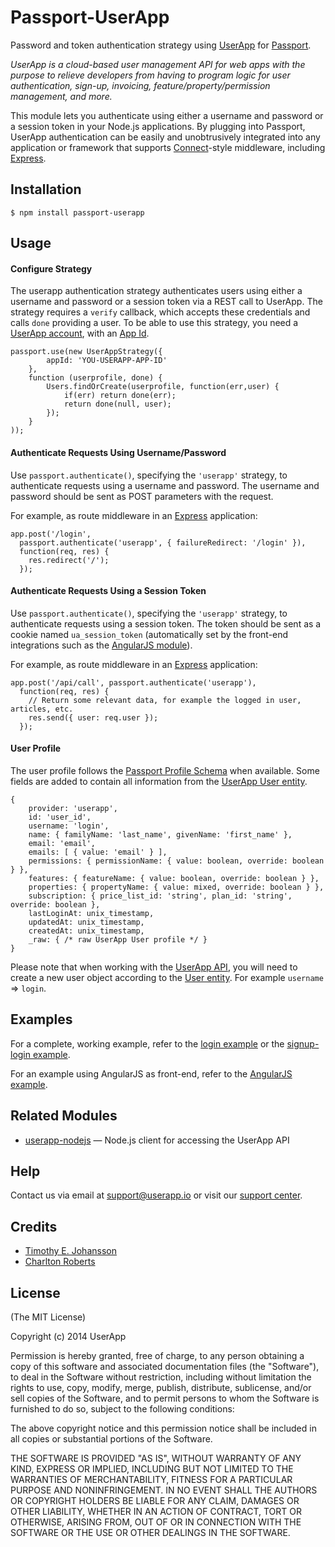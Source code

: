 # Passport-UserApp

Password and token authentication strategy using [UserApp](https://www.userapp.io) for [Passport](http://passportjs.org/).

*UserApp is a cloud-based user management API for web apps with the purpose to relieve developers from having to program logic for user authentication, sign-up, invoicing, feature/property/permission management, and more.*

This module lets you authenticate using either a username and password or a session token in your Node.js
applications. By plugging into Passport, UserApp authentication can be easily and
unobtrusively integrated into any application or framework that supports
[Connect](http://www.senchalabs.org/connect/)-style middleware, including
[Express](http://expressjs.com/).

## Installation

    $ npm install passport-userapp

## Usage

#### Configure Strategy

The userapp authentication strategy authenticates users using either a username and
password or a session token via a REST call to UserApp. The strategy requires a `verify` callback, which accepts these
credentials and calls `done` providing a user. To be able to use this strategy, you need a [UserApp account](https://app.userapp.io/#/sign-up/), with an [App Id](https://help.userapp.io/customer/portal/articles/1322336-how-do-i-find-my-app-id-).

    passport.use(new UserAppStrategy({
            appId: 'YOU-USERAPP-APP-ID'
        },
        function (userprofile, done) {
            Users.findOrCreate(userprofile, function(err,user) {
                if(err) return done(err);
                return done(null, user);
            });
        }
    ));

#### Authenticate Requests Using Username/Password

Use `passport.authenticate()`, specifying the `'userapp'` strategy, to
authenticate requests using a username and password. The username and password should be sent as POST parameters with the request.

For example, as route middleware in an [Express](http://expressjs.com/)
application:

    app.post('/login', 
      passport.authenticate('userapp', { failureRedirect: '/login' }),
      function(req, res) {
        res.redirect('/');
      });

#### Authenticate Requests Using a Session Token

Use `passport.authenticate()`, specifying the `'userapp'` strategy, to
authenticate requests using a session token. The token should be sent as a cookie named `ua_session_token` (automatically set by the front-end integrations such as the [AngularJS module](https://github.com/userapp-io/userapp-angular)).

For example, as route middleware in an [Express](http://expressjs.com/)
application:

    app.post('/api/call', passport.authenticate('userapp'),
      function(req, res) {
        // Return some relevant data, for example the logged in user, articles, etc.
        res.send({ user: req.user });
      });

#### User Profile

The user profile follows the [Passport Profile Schema](http://passportjs.org/guide/profile/) when available. Some fields are added to contain all information from the [UserApp User entity](https://app.userapp.io/#/docs/user/#properties).

    { 
        provider: 'userapp',
        id: 'user_id',
        username: 'login',
        name: { familyName: 'last_name', givenName: 'first_name' },
        email: 'email',
        emails: [ { value: 'email' } ],
        permissions: { permissionName: { value: boolean, override: boolean } },
        features: { featureName: { value: boolean, override: boolean } },
        properties: { propertyName: { value: mixed, override: boolean } },
        subscription: { price_list_id: 'string', plan_id: 'string', override: boolean },
        lastLoginAt: unix_timestamp,
        updatedAt: unix_timestamp,
        createdAt: unix_timestamp,
        _raw: { /* raw UserApp User profile */ }
    }
    
Please note that when working with the [UserApp API](https://app.userapp.io/#/docs/), you will need to create a new user object according to the [User entity](https://app.userapp.io/#/docs/user/#properties). For example `username` => `login`.

## Examples

For a complete, working example, refer to the [login example](https://github.com/userapp-io/passport-userapp/tree/master/examples/login) or the [signup-login example](https://github.com/userapp-io/passport-userapp/tree/master/examples/signup-login).

For an example using AngularJS as front-end, refer to the [AngularJS example](https://github.com/userapp-io/passport-userapp/tree/master/examples/angularjs).

## Related Modules

- [userapp-nodejs](https://github.com/userapp-io/userapp-nodejs) — Node.js client for accessing the UserApp API

## Help

Contact us via email at support@userapp.io or visit our [support center](https://help.userapp.io).

## Credits

  - [Timothy E. Johansson](https://github.com/timothyej)
  - [Charlton Roberts](https://github.com/charltoons)

## License

(The MIT License)

Copyright (c) 2014 UserApp

Permission is hereby granted, free of charge, to any person obtaining a copy of
this software and associated documentation files (the "Software"), to deal in
the Software without restriction, including without limitation the rights to
use, copy, modify, merge, publish, distribute, sublicense, and/or sell copies of
the Software, and to permit persons to whom the Software is furnished to do so,
subject to the following conditions:

The above copyright notice and this permission notice shall be included in all
copies or substantial portions of the Software.

THE SOFTWARE IS PROVIDED "AS IS", WITHOUT WARRANTY OF ANY KIND, EXPRESS OR
IMPLIED, INCLUDING BUT NOT LIMITED TO THE WARRANTIES OF MERCHANTABILITY, FITNESS
FOR A PARTICULAR PURPOSE AND NONINFRINGEMENT. IN NO EVENT SHALL THE AUTHORS OR
COPYRIGHT HOLDERS BE LIABLE FOR ANY CLAIM, DAMAGES OR OTHER LIABILITY, WHETHER
IN AN ACTION OF CONTRACT, TORT OR OTHERWISE, ARISING FROM, OUT OF OR IN
CONNECTION WITH THE SOFTWARE OR THE USE OR OTHER DEALINGS IN THE SOFTWARE.
